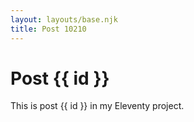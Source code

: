 ```yaml
---
layout: layouts/base.njk
title: Post 10210
---
```


# Post {{ id }}

This is post {{ id }} in my Eleventy project.
